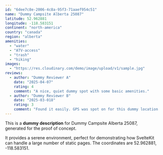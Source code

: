 ```yaml
---
id: "6dee7c8e-2006-4c8a-95f3-71aaef954c51"
name: "Dummy Campsite Alberta 25087"
latitude: 52.962881
longitude: -118.583151
continent: "north-america"
country: "canada"
region: "alberta"
amenities:
  - "water"
  - "ATV-access"
  - "trash"
  - "hiking"
images:
  - "https://res.cloudinary.com/demo/image/upload/v1/sample.jpg"
reviews:
  - author: "Dummy Reviewer A"
    date: "2025-04-07"
    rating: 4
    comment: "A nice, quiet dummy spot with some basic amenities."
  - author: "Dummy Reviewer B"
    date: "2025-03-018"
    rating: 3
    comment: "Found it easily. GPS was spot on for this dummy location."
---
```


This is a **dummy description** for Dummy Campsite Alberta 25087, generated for the proof of concept.

It provides a serene environment, perfect for demonstrating how SvelteKit can handle a large number of static pages. The coordinates are 52.962881, -118.583151.
